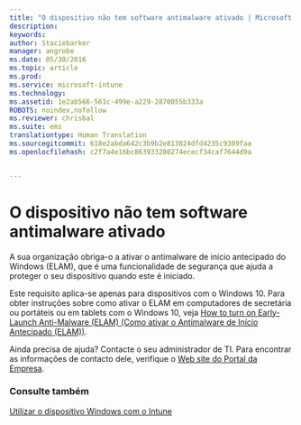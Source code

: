 ```yaml
---
title: "O dispositivo não tem software antimalware ativado | Microsoft Intune"
description: 
keywords: 
author: Staciebarker
manager: angrobe
ms.date: 05/30/2016
ms.topic: article
ms.prod: 
ms.service: microsoft-intune
ms.technology: 
ms.assetid: 1e2ab566-561c-499e-a229-2870055b333a
ROBOTS: noindex,nofollow
ms.reviewer: chrisbal
ms.suite: ems
translationtype: Human Translation
ms.sourcegitcommit: 618e2abda642c3b9b2e813824dfd4235c9309faa
ms.openlocfilehash: c2f7a4e16bc863933280274ececf34caf7644d9a


---
```



# O dispositivo não tem software antimalware ativado

A sua organização obriga-o a ativar o antimalware de início antecipado do Windows (ELAM), que é uma funcionalidade de segurança que ajuda a proteger o seu dispositivo quando este é iniciado.

Este requisito aplica-se apenas para dispositivos com o Windows 10. Para obter instruções sobre como ativar o ELAM em computadores de secretária ou portáteis ou em tablets com o Windows 10, veja [How to turn on Early-Launch Anti-Malware (ELAM) (Como ativar o Antimalware de Início Antecipado (ELAM))](https://gallery.technet.microsoft.com/How-to-turn-on-Early-84552ec5).

Ainda precisa de ajuda? Contacte o seu administrador de TI. Para encontrar as informações de contacto dele, verifique o [Web site do Portal da Empresa](http://portal.manage.microsoft.com).

### Consulte também
[Utilizar o dispositivo Windows com o Intune](using-your-windows-device-with-intune.md)



<!--HONumber=Jul16_HO4-->


